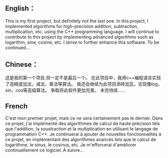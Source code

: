 ## English：
This is my first project, but definitely not the last one.
In this project, I implemented algorithms for high-precision addition, subtraction, multiplication, etc. using the C++ programming language.
I will continue to contribute to this project by implementing advanced algorithms such as logarithm, sine, cosine, etc.
I strive to further enhance this software.
To be continued...
## Chinese：
这是我的第一个项目,但一定不是最后一个。
在此项目中，我用c++编程语言实现了高精度加法，减法，乘法等算法。
我还会继续为此项目添砖加瓦，实现像log，sin，cos等高级算法。
争取将此软件更加完善。
未完待续……

## French
C'est mon premier projet, mais ce ne sera certainement pas le dernier.
Dans ce projet, j'ai implémenté des algorithmes de calcul de haute précision tels que l'addition, la soustraction et la multiplication en utilisant le langage de programmation C++.
Je continuerai à ajouter de nouvelles fonctionnalités à ce projet, en implémentant des algorithmes avancés tels que le calcul de logarithme, le sinus, le cosinus, etc.
Je m'efforcerai d'améliorer continuellement ce logiciel.
À suivre...
